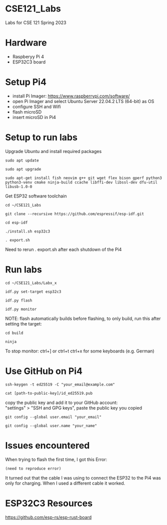 # CSE121_Labs
Labs for CSE 121 Spring 2023

# Hardware
- Raspberyy Pi 4
- ESP32C3 board

# Setup Pi4
- install Pi Imager: https://www.raspberrypi.com/software/
- open Pi Imager and select Ubuntu Server 22.04.2 LTS (64-bit) as OS
- configure SSH and Wifi
- flash microSD
- insert microSD in Pi4

# Setup to run labs
Upgrade Ubuntu and install required packages
```
sudo apt update
```  
```
sudo apt upgrade
```
```
sudo apt-get install fish neovim g++ git wget flex bison gperf python3 python3-venv cmake ninja-build ccache libffi-dev libssl-dev dfu-util libusb-1.0-0
```

Get ESP32 software toolchain
```
cd ~/CSE121_Labs
```
```
git clone --recursive https://github.com/espressif/esp-idf.git
``` 
```
cd esp-idf
```
```
./install.sh esp32c3
```
```
. export.sh
```

Need to rerun . export.sh after each shutdown of the Pi4

# Run labs
```
cd ~/CSE121_Labs/Labx_x
``` 
```
idf.py set-target esp32c3
```
```
idf.py flash
```
```
idf.py monitor
```

NOTE: flash automatically builds before flashing, to only build, run this after setting the target:  
```
cd build
```
```
ninja
```

To stop monitor: ctrl+] or ctrl+t ctrl+x for some keyboards (e.g. German)

# Use GitHub on Pi4
```
ssh-keygen -t ed25519 -C "your_email@example.com"
```
```
cat [path-to-public-key]/id_ed25519.pub
```
  
copy the public key and add it to your GitHub account:  
"settings" > "SSH and GPG keys", paste the public key you copied

```
git config --global user.email "your_email"
```
```
git config --global user.name "your_name"
```

# Issues encountered
When trying to flash the first time, I got this Error:
```
(need to reproduce error)
```
It turned out that the cable I was using to connect the ESP32 to the Pi4 was only for charging. When I used a different cable it worked.

# ESP32C3 Resources
https://github.com/esp-rs/esp-rust-board
